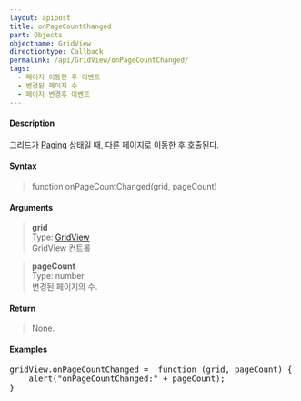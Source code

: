 ```yaml
---
layout: apipost
title: onPageCountChanged
part: Objects
objectname: GridView
directiontype: Callback
permalink: /api/GridView/onPageCountChanged/
tags: 
  - 페이지 이동한 후 이벤트
  - 변경된 페이지 수
  - 페이지 변경후 이벤트
---
```



#### Description

 그리드가 [Paging](/api/features/Paging/) 상태일 때, 다른 페이지로 이동한 후 호출된다.

#### Syntax

> function onPageCountChanged(grid, pageCount)

#### Arguments

> **grid**  
> Type: [GridView](/api/GridView/)  
> GridView 컨트롤

> **pageCount**  
> Type: number  
> 변경된 페이지의 수.  

#### Return

> None.

#### Examples 

<pre class="prettyprint">
gridView.onPageCountChanged =  function (grid, pageCount) {
    alert("onPageCountChanged:" + pageCount);
}
</pre>

